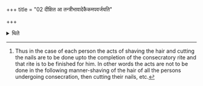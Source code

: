 +++
title = "02 दीक्षित आ तन्त्रीभावादेकैकमपवर्जयति"

+++

<details><summary>थिते</summary>

2. He who has undergone the consecration excludes one by one (who is undergoing the consecration) upto the completion.[^1]  

[^1]: Thus in the case of each person the acts of shaving the hair and cutting the nails are to be done upto the completion of the consecratory rite and that rite is to be finished for him. In other words the acts are not to be done in the following manner-shaving of the hair of all the persons undergoing consecration, then cutting their nails, etc.  
</details>
